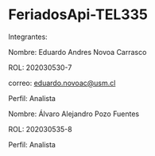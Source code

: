 # FeriadosApi-TEL335
Integrantes: 

Nombre: Eduardo Andres Novoa Carrasco 

ROL: 202030530-7

correo: eduardo.novoac@usm.cl

Perfil: Analista


Nombre: Álvaro Alejandro Pozo Fuentes 

ROL: 202030535-8

Perfil: Analista
